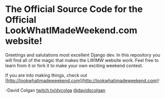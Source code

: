 # The Official Source Code for the Official LookWhatIMadeWeekend.com website!

Greetings and salutations most excellent Django dev.  In this repository you will find all of the magic that makes the LWIMW website work.  Feel free to learn from it or fork it to make your own exciting weekend contest.

If you are into making things, check out [http://lookwhatimadeweekend.com](http://lookwhatimadeweekend.com)!

-David Colgan
[twitch.tv/dvcolga](http://twitch.tv/dvcolgan)
[@davidscolgan](https://twitter.com/davidscolgan)
